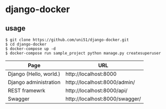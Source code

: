 # django-docker

## usage
```
$ git clone https://github.com/uni51/django-docker.git
$ cd django-docker
$ docker-compose up -d
$ docker-compose run sample_project python manage.py createsuperuser
```

|Page                  | URL |
|---                   |---   |
|Django (Hello, world.)|http://localhost:8000|
|Django administration |http://localhost:8000/admin/|
|REST framewrk         |http://localhost:8000/api/|
|Swagger               |http://localhost:8000/swagger/|
